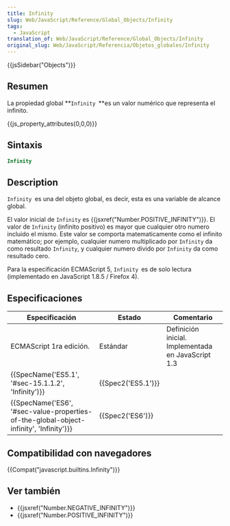 ```yaml
---
title: Infinity
slug: Web/JavaScript/Reference/Global_Objects/Infinity
tags:
  - JavaScript
translation_of: Web/JavaScript/Reference/Global_Objects/Infinity
original_slug: Web/JavaScript/Referencia/Objetos_globales/Infinity
---
```

{{jsSidebar("Objects")}}

## Resumen

La propiedad global **`Infinity `**es un valor numérico que representa el infinito.

{{js_property_attributes(0,0,0)}}

## Sintaxis

```js
Infinity
```

## Description

`Infinity `es una del objeto global, es decir, esta es una variable de alcance global.

El valor inicial de `Infinity` es {{jsxref("Number.POSITIVE_INFINITY")}}. El valor de `Infinity` (infinito positivo) es mayor que cualquier otro numero incluido el mismo. Este valor se comporta matematicamente como el infinito matemático; por ejemplo, cualquier numero multiplicado por `Infinity` da como resultado `Infinity`, y cualquier numero divido por `Infinity` da como resultado cero.

Para la especificación ECMAScript 5, `Infinity `es de solo lectura (implementado en JavaScript 1.8.5 / Firefox 4).

## Especificaciones

| Especificación                                                                                                       | Estado                   | Comentario                                         |
| -------------------------------------------------------------------------------------------------------------------- | ------------------------ | -------------------------------------------------- |
| ECMAScript 1ra edición.                                                                                              | Estándar                 | Definición inicial. Implementada en JavaScript 1.3 |
| {{SpecName('ES5.1', '#sec-15.1.1.2', 'Infinity')}}                                                 | {{Spec2('ES5.1')}} |                                                    |
| {{SpecName('ES6', '#sec-value-properties-of-the-global-object-infinity', 'Infinity')}} | {{Spec2('ES6')}}     |                                                    |

## Compatibilidad con navegadores

{{Compat("javascript.builtins.Infinity")}}

## Ver también

- {{jsxref("Number.NEGATIVE_INFINITY")}}
- {{jsxref("Number.POSITIVE_INFINITY")}}
